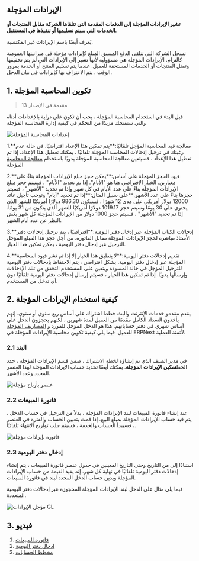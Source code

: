 ## الإيرادات المؤجلة

**تشير الإيرادات المؤجلة إلى الدفعات المقدمة التي تتلقاها الشركة مقابل المنتجات أو الخدمات التي سيتم تسليمها أو تنفيذها في المستقبل.**

يُعرف أيضًا باسم الإيرادات غير المكتسبة.

تسجل الشركة التي تتلقى الدفع المسبق المبلغ كإيرادات مؤجلة في ميزانيتها العمومية كالتزام. الإيرادات المؤجلة هي مسؤولية لأنها تشير إلى الإيرادات التي لم يتم تحقيقها وتمثل المنتجات أو الخدمات المستحقة للعميل. عندما يتم تسليم المنتج أو الخدمة بمرور الوقت ، يتم الاعتراف بها كإيرادات في بيان الدخل.

## 1. تكوين المحاسبة المؤجلة

> مقدمة في الإصدار 13

قبل البدء في استخدام المحاسبة المؤجلة ، يجب أن تكون على دراية بالإعدادات أدناه والتي ستمنحك مزيدًا من التحكم في كيفية إدارة المحاسبة المؤجلة

![إعدادات المحاسبة المؤجلة](https://docs.erpnext.com/files/defirmed-accounting-settings.png)

1.**معالجة قيد المحاسبة المؤجل تلقائيًا:**يتم تمكين هذا الإعداد افتراضيًا. في حالة عدم رغبتك في ترحيل إدخالات المحاسبة المؤجلة تلقائيًا ، يمكنك تعطيل هذا الإعداد. إذا تم تعطيل هذا الإعداد ، فسيتعين معالجة المحاسبة المؤجلة يدويًا باستخدام [معالجة المحاسبة المؤجلة](https://docs.erpnext.com/docs/v13/user/manual/en/accounts/process-defirmed-accounting)
    
2.**قيود الحجز المؤجلة على أساس:**يمكن حجز مبلغ الإيرادات المؤجلة بناءً على معيارين. الخيار الافتراضي هنا هو "الأيام". إذا تم تحديد "الأيام" ، فسيتم حجز مبلغ الإيرادات المؤجلة بناءً على عدد الأيام في كل شهر وإذا تم تحديد "الأشهر" ، فسيتم حجزها بناءً على عدد الأشهر.**على سبيل المثال:**إذا تم تحديد "أيام" وتوجب تأجيل عائد 12000 دولار أمريكي على مدى 12 شهرًا ، فسيكون 986.30 دولارًا أمريكيًا للشهر الذي يحتوي على 30 يومًا وسيتم حجز 1019.17 دولارًا أمريكيًا للشهر الذي يتكون من 31 يومًا. إذا تم تحديد "الأشهر" ، فسيتم حجز 1000 دولار من الإيرادات المؤجلة كل شهر بغض النظر عن عدد أيام الشهر.
    
3.**إدخالات الكتاب المؤجلة عبر إدخال دفتر اليومية:**افتراضيًا ، يتم ترحيل إدخالات دفتر الأستاذ مباشرة لحجز الإيرادات المؤجلة مقابل الفاتورة. من أجل حجز هذا المبلغ المؤجل الترحيل عبر إدخال دفتر اليومية ، يمكن تمكين هذا الخيار.
    
4.**تقديم إدخالات دفتر اليومية:**لا ينطبق هذا الخيار إلا إذا تم نشر قيود المحاسبة المؤجلة عبر إدخال دفتر اليومية. بشكل افتراضي ، يتم الاحتفاظ بإدخالات دفتر اليومية للترحيل المؤجل في حالة المسودة ويتعين على المستخدم التحقق من تلك الإدخالات وإرسالها يدويًا. إذا تم تمكين هذا الخيار ، فسيتم إرسال إدخالات دفتر اليومية تلقائيًا دون أي تدخل من المستخدم.
    

## 2. كيفية استخدام الإيرادات المؤجلة

يقدم مقدمو خدمات الإنترنت والبث خطط اشتراك على أساس ربع سنوي أو سنوي. إنهم يأخذون السداد الكامل مقدمًا من العميل لمدة شهرين ، لكنهم يحجزون الدخل على أساس شهري في دفتر حساباتهم. هذا هو الدخل المؤجل للمورد و [المصاريف المؤجلة](https://docs.erpnext.com/docs/v13/user/manual/en/accounts/defirmed-expense) للعميل. فيما يلي كيفية تكوين محاسبة الإيرادات المؤجلة في ERPNext لأتمتة العملية.

### 2.1 البند

في مدير الصنف الذي تم إنشاؤه لخطة الاشتراك ، ضمن قسم الإيرادات المؤجلة ، حدد الحقل**تمكين الإيرادات المؤجلة**. يمكنك أيضًا تحديد حساب الإيرادات المؤجلة لهذا العنصر المحدد وعدد الأشهر.

![عنصر بأرباح مؤجلة](https://docs.erpnext.com/files/defirmed-item.png)

### 2.2 فاتورة المبيعات

عند إنشاء فاتورة المبيعات لبند الإيرادات المؤجلة ، بدلاً من الترحيل في حساب الدخل ، يتم قيد حساب الإيرادات المؤجلة بمبلغ البيع. إذا قمت بتعيين الحساب والفترة في العنصر ، فسيبدأ الحساب والخدمة ، فسيتم جلب تواريخ الانتهاء تلقائيًا.

![فاتورة بإيرادات مؤجلة](https://docs.erpnext.com/files/defirmed-invoice.gif)

### 2.3 إدخال دفتر اليومية

استنادًا إلى من التاريخ وحتى التاريخ المعينين في جدول عنصر فاتورة المبيعات ، يتم إنشاء إدخالات دفتر اليومية تلقائيًا في نهاية كل شهر. إنه يقيد القيمة من حساب الإيرادات المؤجلة ويدين حساب الدخل المحدد لبند في فاتورة المبيعات.

فيما يلي مثال على الدخل لبند الإيرادات المؤجلة المحجوزة عبر إدخالات دفتر اليومية المتعددة.

![مؤجل الإيرادات GL](https://docs.erpnext.com/files/defirmed-revenue-gl.png)

## 3. فيديو

1. [فاتورة المبيعات](https://docs.erpnext.com/docs/v13/user/manual/en/accounts/sales-invoice)
2. [إدخال دفتر اليومية](https://docs.erpnext.com/docs/v13/user/manual/en/accounts/journal-entry)
3. [مخطط الحسابات](https://docs.erpnext.com/docs/v13/user/manual/en/accounts/chart-of-accounts)